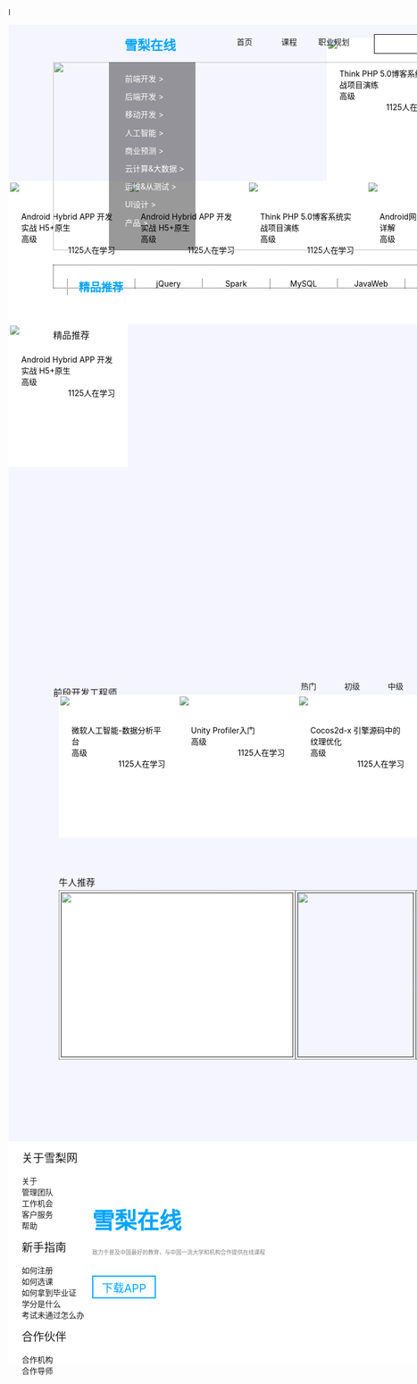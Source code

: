 

<!DOCTYPE html>
<html>
<head>
	<meta charset="utf-8">
	<title>雪梨在线</title>
</head>l

<style>
/*重置浏览器样式*/
* {
    padding: 0;
    margin: 0;
}

a {
    text-decoration: none;
}

ul {
    list-style-type: none;
}

/*清除浮动*/
.clear:after {
    content: '';
    display: block;
    height: 0;
    clear: both;
}
.title{
	width: 95px;
	height: 22px;
	font-size:23px;
	font-family:Microsoft YaHei;
	font-weight:bold;
	color:#00A4FF;
	float: left;
	position: relative;
	left: 208px;
	top: 18px;
}
.all{
	width: 1400px;
	height: 2400px;
	position: relative;
	background-color: rgb(245,245,255);
}
.list li{
	display: inline-block;
	width: 80px;
	height: 25px;
	text-align: center;
	float: left;
	position: relative;
	left: 288px;
	top: 20px;
}
.list a:hover{
	border-bottom: 2px blue solid;
}
form{
	position: relative;
	left: 320px;
	top: 17px;
}
.search{
	float: left;
	width: 200px;
	padding: 9px;
	border: 1px solid;
}
.submit{
	float: left;
	width: 35px;
	height: 35px;
	background-color: rgb(20,88,180);
}
.fa-search{
	width: 20px;
	height: 20px;
	position: relative;
	left: 292px;
	top: 23px;
}
.personal{
	color: grey;
	position: relative;
	left: 350px;
	top: 23px;
}
.banner2{
	width: 1080px;
	height: 337px;
	position: absolute;
	top: 67px;
	left: 80px;
}
.content{
	width: 150px;
	height: 337px;
	padding-left: 5px;
	position: absolute;
	top: 67px;
	left: 180px;
	background-color: rgba(0,0,0,0.4);
	line-height: 2.3em;
}
.content li a{
	color: white;
}
.classify{
	width: 1080px;
	height: 30px;
	border: 1px black dotted;
	padding-top: 10px;
	position: absolute;
	left: 80px;
	top: 430px;
}
.classify ul li a{
	display: inline-block;
	width: 120px;
	float: left;
	border-left: 1px black dotted;
	text-align: center;
	color: black;
}
#change{
	float: right;
	color: #00A4FF;
}
#recommend{
	color: #00A4FF;
	font-size: 20px;
	font-weight: bold;
}
.h3{
	font-weight: normal;
	position: absolute;
	left: 80px;
	top: 520px;
}
.h33{
	font-weight: normal;
	position: absolute;
	left: 80px;
	top: 1160px;
}
.jingpin{
	width: 1080px;
	height: 520px;
	position: absolute;
	left: 80px;
	top: 600px;
}
.picture{
	background-color: white;
	padding: 3px;
	float: left;
	width: 208px;
	height: 250px;
	box-shadow: 3px rgba(118,118,118,0.5);
}
.pic{
	width: 208px;
	height: 150px;
}
.picture ul{
	padding: 20px;
	color: black;
}
.red{
	color: red;
	display: inline-block;
}
.study{
	display: inline-block;
	float: right;
}
#lists{
	float: left;
	width: 500px;
	height: 40px;
	position: absolute;
	left: 250px;
	top: 1160px;
	padding-left: 200px;
	padding-right: 200px;
}
#lists li a{
	display: inline-block;
	float: left;
	padding-left: 50px;
}
h4 a{
	position: absolute;
	left: 1100px;
	top: 1160px;
	color: grey;
	font-weight: normal;
}
.qianduan{
	width: 1080px;
	height: 260px;
	position: absolute;
	left: 90px;
	top: 1200px;
}
.h333{
	font-weight: normal;
	position: absolute;
	left: 90px;
	top: 1500px;	
}
.niuren{
	width: 1080px;
	height: 300px;
	position: absolute;
	left: 90px;
	top: 1550px;
}
.grad a img{
	border: 1px dotted;
	width: 416px;
	height: 295px;
	background-color: white;
	padding: 3px;
	float: left;
}
.people a img{
	border: 1px dotted;
	width: 208px;
	height: 295px;
	padding: 3px;
	float: left;
}
.bottom{
	width: 1400px;
	height: 400px;
	background-color: white;
	position: absolute;
	left: 0;
	bottom: 0;
}
.xueli{
	font-size:40px;
	font-family:Microsoft YaHei;
	font-weight:bold;
	color:#00A4FF;
	position: absolute;
	left: 150px;
	top: 110px;
}
.explain{
	font-size: 10px;
	color: grey;
	position: absolute;
	left: 150px;
	top: 190px;
}
.app a{
	display: block;
	width: 110px;
	height: 32px;
	padding-top: 5px;
	font-size: 20px;
	position: absolute;
	left: 150px;
	top: 240px;
	text-align: center;
	color: #00A4FF;
	border:2px #00A4FF solid;
}
.list1{
	display: block;
	width: 170px;
	height: 400px;
	padding-top: 100px;
	position: absolute;
	left: 600px;
}
.about{
	font-size: 20px;
}
.blank{
	color: white;
}
ul.list1 li a{
	color: black;
}
.list2{
	display: block;
	width: 170px;
	height: 400px;
	padding-top: 100px;
	position: absolute;
	left: 800px;
}
ul.list2 li a{
	color: black;
}
.list3{
	display: block;
	width: 170px;
	height: 400px;
	padding-top: 100px;
	position: absolute;
	left: 1000px;
}
ul.list3 li a{
	color: black;
}
</style>

<body>
	<div class="all">
		<div class="title">
			雪梨在线
		</div>
		<div>
			<ul class="list">
				<li><a href="">首页</a></li>
				<li><a href="">课程</a></li>
				<li><a href="">职业规划</a></li>
			</ul>
		</div>
		<form>
			<input type="text" name="search" class="search">
			<input type="button" name="submit" class="submit">
		</form>
		<img src="img/fa-search.png" class="fa-search">
		<a href="" class="personal">个人中心</a>
		<img src="img/banner2.png" class="banner2">
		<div class="content">
			<ul>
				<li><a href="">前端开发 ></a></li>
				<li><a href="">后端开发 ></a></li>
				<li><a href="">移动开发 ></a></li>
				<li><a href="">人工智能 ></a></li>
				<li><a href="">商业预测 ></a></li>
				<li><a href="">云计算&大数据 ></a></li>
				<li><a href="">运维&从测试 ></a></li>
				<li><a href="">UI设计 ></a></li>
				<li><a href="">产品 ></a></li>
			</ul>
		</div>
		<div class="classify">
			<ul>
				<li><a href="" id="recommend">精品推荐</a></li>
				<li><a href="">jQuery</a></li>
				<li><a href="">Spark</a></li>
				<li><a href="">MySQL</a></li>
				<li><a href="">JavaWeb</a></li>
				<li><a href="">MySQL</a></li>
				<li><a href="">JavaWeb</a></li>
				<li><a href="" id="change">修改兴趣</a></li>
			</ul>
		</div>
		<h3 class="h3">精品推荐</h3>
		<div class="jingpintuijian">
			<div class="picture">
				<a href="">
					<img src="1.jpg" class="pi">
					<ul>
						<li>Think PHP 5.0博客系统实战项目演练</li>
						<li class="re">高级</li>
						<li class="study">1125人在学习</li>
					</ul>
				</a>
			</div>
			<div class="picture">
				<a href="">
					<img src="2.jpg" class="pi">
					<ul>
						<li>Android网络图片加载框架详解</li>
						<li class="re">高级</li>
						<li class="study">1125人在学习</li>
					</ul>
				</a>
			</div>
			<div class="picture">
				<a href="">
					<img src="3.jpg" class="pi">
					<ul>
						<li>Angular 2 最新框架+主流技术+项目实战</li>
						<li class="re">高级</li>
						<li class="study">1125人在学习</li>
					</ul>
				</a>
			</div>
			<div class="picture">
				<a href="">
					<img src="4.jpg" class="pi">
					<ul>
						<li>Android Hybrid APP 开发实战 H5+原生</li>
						<li class="re">高级</li>
						<li class="study">1125人在学习</li>
					</ul>
				</a>
			</div>
			<div class="picture">
				<a href="">
					<img src="5.jpg" class="pi">
					<ul>
						<li>Android Hybrid APP 开发实战 H5+原生</li>
						<li class="re">高级</li>
						<li class="study">1125人在学习</li>
					</ul>
				</a>
			</div>
			<div class="picture">
				<a href="">
					<img src="6.jpg" class="pc">
					<ul>
						<li>Think PHP 5.0博客系统实战项目演练</li>
						<li class="re">高级</li>
						<li class="study">1125人在学习</li>
					</ul>
				</a>
			</div>
			<div class="picture">
				<a href="">
					<img src="7.jpg" class="pi">
					<ul>
						<li>Android网络图片加载框架详解</li>
						<li class="re">高级</li>
						<li class="study">1125人在学习</li>
					</ul>
				</a>
			</div>
			<div class="picture">
				<a href="">
					<img src="8.jpg" class="pi">
					<ul>
						<li>Angular 2 最新框架+主流技术+项目实战</li>
						<li class="re">高级</li>
						<li class="study">1125人在学习</li>
					</ul>
				</a>
			</div>
			<div class="picture">
				<a href="">
					<img src="9.jpg" class="pi">
					<ul>
						<li>Android Hybrid APP 开发实战 H5+原生</li>
						<li class="re">高级</li>
						<li class="study">1125人在学习</li>
					</ul>
				</a>
			</div>
			<div class="picture">
				<a href="">
					<img src="10.jpg" class="pi">
					<ul>
						<li>Android Hybrid APP 开发实战 H5+原生</li>
						<li class="re">高级</li>
						<li class="study">1125人在学习</li>
					</ul>
				</a>
			</div>
		</div>
		<h3 class="h33">前段开发工程师</h3>
		<div id="lists">
			<ul>
				<li><a href="">热门</a></li>
				<li><a href="">初级</a></li>
				<li><a href="">中级</a></li>
				<li><a href="">高级</a></li>
			</ul>
		</div>
		<h4><a href="">查看全部</a></h4>
		<div class="qianduan">
			<div class="picture">
				<a href="">
					<img src="11.jpg" class="pi">
					<ul>
						<li>微软人工智能-数据分析平台</li>
						<li class="re">高级</li>
						<li class="study">1125人在学习</li>
					</ul>
				</a>
			</div>
			<div class="picture">
				<a href="">
					<img src="12.jpg" class="pi">
					<ul>
						<li>Unity Profiler入门</li>
						<li class="re">高级</li>
						<li class="study">1125人在学习</li>
					</ul>
				</a>
			</div>
			<div class="picture">
				<a href="">
					<img src="13.jpg" class="pi">
					<ul>
						<li>Cocos2d-x 引擎源码中的纹理优化</li>
						<li class="re">高级</li>
						<li class="study">1125人在学习</li>
					</ul>
				</a>
			</div>
			<div class="picture">
				<a href="">
					<img src="14.jpg" class="pi">
					<ul>
						<li>Kami2首页界面切换效果</li>
						<li class="re">高级</li>
						<li class="study">1125人在学习</li>
					</ul>
				</a>
			</div>
			<div class="picture">
				<a href="">
					<img src="15.jpg" class="pi">
					<ul>
						<li>Android Hybrid APP 开发实战 H5+原生</li>
						<li class="re">高级</li>
						<li class="study">1125人在学习</li>
					</ul>
				</a>
			</div>
		</div>
		<h3 class="h333">牛人推荐</h3>
		<div class="niuren">
			<div class="grad">
				<a href="">
					<img src="16.jpg">
				</a>
			</div>
			<div class="people">
				<a href="">
					<img src="17.jpg">
				</a>
			</div>
			<div class="people">
				<a href="">
					<img src="18.jpg">
				</a>
			</div>
			<div class="people">
				<a href="">
					<img src="19.jpg">
				</a>
			</div>
		</div>
		<div class="bottom">
			<ul>
				<li class="xueli">雪梨在线</li>
				<li class="explain">致力于普及中国最好的教育，与中国一流大学和机构合作提供在线课程</li>
				<li class="app"><a href="">下载APP</a></li>
			</ul>
			<ul class="li1">
				<li class="about">关于雪梨网</li>
				<li class="blank">blank</li>
				<li><a href="">关于</a></li>
				<li><a href="">管理团队</a></li>
				<li><a href="">工作机会</a></li>
				<li><a href="">客户服务</a></li>
				<li><a href="">帮助</a></li>
			</ul>
			<ul class="li2">
				<li class="about">新手指南</li>
				<li class="blank">blank</li>
				<li><a href="">如何注册</a></li>
				<li><a href="">如何选课</a></li>
				<li><a href="">如何拿到毕业证</a></li>
				<li><a href="">学分是什么</a></li>
				<li><a href="">考试未通过怎么办</a></li>
			</ul>
			<ul class="li3">
				<li class="about">合作伙伴</li>
				<li class="blank">blank</li>
				<li><a href="">合作机构</a></li>
				<li><a href="">合作导师</a></li>
			</ul>
		</div>
	</div>
</body>
</html>

 

